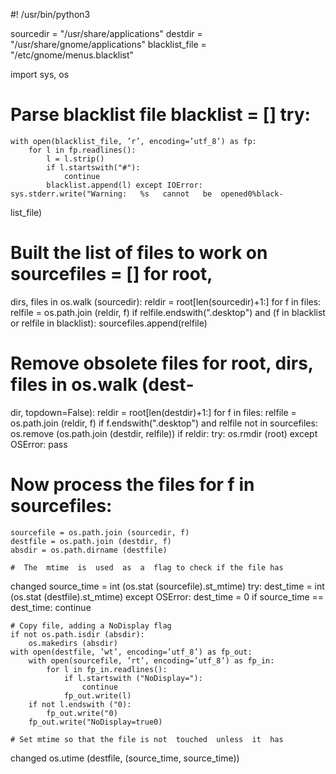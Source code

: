 #! /usr/bin/python3

sourcedir      =      "/usr/share/applications"     destdir     =
"/usr/share/gnome/applications"         blacklist_file          =
"/etc/gnome/menus.blacklist"

import sys, os

# Parse blacklist file blacklist = [] try:
    with open(blacklist_file, ’r’, encoding=’utf_8’) as fp:
        for l in fp.readlines():
            l = l.strip()
            if l.startswith("#"):
                continue
            blacklist.append(l) except IOError:
    sys.stderr.write("Warning:   %s   cannot   be  opened0%black‐
list_file)

# Built the list of files to work on sourcefiles = []  for  root,
dirs, files in os.walk (sourcedir):
    reldir = root[len(sourcedir)+1:]
    for f in files:
        relfile = os.path.join (reldir, f)
        if  relfile.endswith(".desktop")  and  (f in blacklist or
relfile in blacklist):
            sourcefiles.append(relfile)

# Remove obsolete files for root, dirs, files in  os.walk  (dest‐
dir, topdown=False):
    reldir = root[len(destdir)+1:]
    for f in files:
        relfile = os.path.join (reldir, f)
        if f.endswith(".desktop") and relfile not in sourcefiles:
            os.remove (os.path.join (destdir, relfile))
    if reldir:
        try:
            os.rmdir (root)
        except OSError:
            pass

# Now process the files for f in sourcefiles:
    sourcefile = os.path.join (sourcedir, f)
    destfile = os.path.join (destdir, f)
    absdir = os.path.dirname (destfile)

    #  The  mtime  is  used  as  a  flag to check if the file has
changed
    source_time = int (os.stat (sourcefile).st_mtime)
    try:
        dest_time = int (os.stat (destfile).st_mtime)
    except OSError:
        dest_time = 0
    if source_time == dest_time:
        continue

    # Copy file, adding a NoDisplay flag
    if not os.path.isdir (absdir):
        os.makedirs (absdir)
    with open(destfile, ’wt’, encoding=’utf_8’) as fp_out:
        with open(sourcefile, ’rt’, encoding=’utf_8’) as fp_in:
            for l in fp_in.readlines():
                if l.startswith ("NoDisplay="):
                    continue
                fp_out.write(l)
        if not l.endswith ("0):
            fp_out.write("0)
        fp_out.write("NoDisplay=true0)

    # Set mtime so that the file is not  touched  unless  it  has
changed
    os.utime (destfile, (source_time, source_time))

